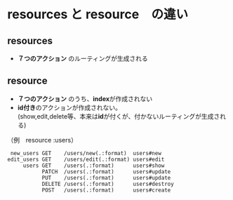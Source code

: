 # resources と resource　の違い
## resources
- **７つのアクション** のルーティングが生成される

## resource
- **７つのアクション** のうち、**index**が作成されない
- **id付き**のアクションが作成されない。  
(show,edit,delete等、本来は**id**が付くが、付かないルーティングが生成される)
  
（例　resource :users）
```
 new_users GET    /users/new(.:format)  users#new
edit_users GET    /users/edit(.:format) users#edit
     users GET    /users(.:format)      users#show
           PATCH  /users(.:format)      users#update
           PUT    /users(.:format)      users#update
           DELETE /users(.:format)      users#destroy
           POST   /users(.:format)      users#create
```

